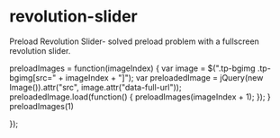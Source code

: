 # revolution-slider
Preload Revolution Slider- solved preload problem with a fullscreen revolution slider.


preloadImages = function(imageIndex) {
      var image = $(".tp-bgimg .tp-bgimg[src=" + imageIndex + "]");
      var preloadedImage = jQuery(new Image()).attr("src", image.attr("data-full-url"));
      preloadedImage.load(function() {
        preloadImages(imageIndex + 1);
      });
    }
    preloadImages(1)


});

